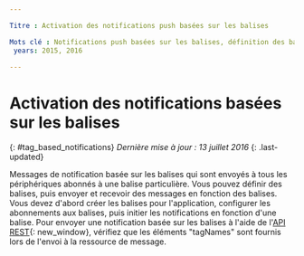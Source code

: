 ```yaml
---

Titre : Activation des notifications push basées sur les balises

Mots clé : Notifications push basées sur les balises, définition des balises, copyright tagNames :
 years: 2015, 2016

---
```


# Activation des notifications basées sur les balises
{: #tag_based_notifications}
*Dernière mise à jour : 13 juillet 2016*
{: .last-updated}

Messages de notification basée sur les balises qui sont envoyés à tous les périphériques abonnés à une balise particulière. Vous pouvez définir des balises, puis envoyer et recevoir des messages en fonction des balises. Vous devez d'abord créer les balises pour l'application, configurer les abonnements aux balises, puis initier les
notifications en fonction d'une balise. Pour envoyer une notification basée sur les balises à l'aide de l'[API REST](https://mobile.{DomainName}/imfpushrestapidocs/){: new_window}, vérifiez que les éléments "tagNames" sont fournis lors de l'envoi à la ressource de message.
